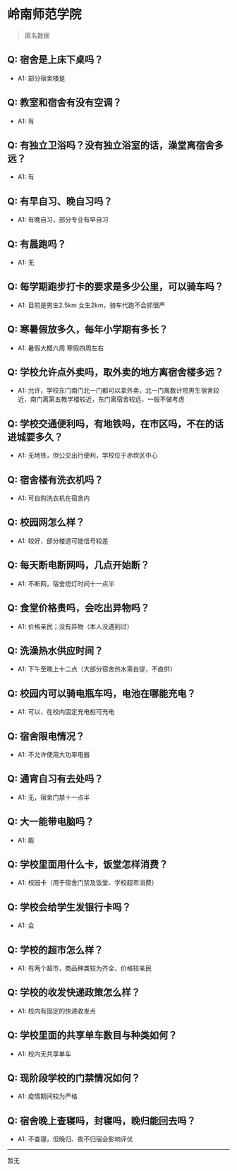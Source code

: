 # 岭南师范学院

> 匿名数据

## Q: 宿舍是上床下桌吗？

- A1: 部分宿舍楼是

## Q: 教室和宿舍有没有空调？

- A1: 有

## Q: 有独立卫浴吗？没有独立浴室的话，澡堂离宿舍多远？

- A1: 有

## Q: 有早自习、晚自习吗？

- A1: 有晚自习，部分专业有早自习

## Q: 有晨跑吗？

- A1: 无

## Q: 每学期跑步打卡的要求是多少公里，可以骑车吗？

- A1: 目前是男生2.5km 女生2km，骑车代跑不会抓很严

## Q: 寒暑假放多久，每年小学期有多长？

- A1: 暑假大概六周 寒假四周左右

## Q: 学校允许点外卖吗，取外卖的地方离宿舍楼多远？

- A1: 允许，学校东门南门北一门都可以拿外卖，北一门离数计院男生宿舍较近，南门离第五教学楼较近，东门离宿舍较远，一般不做考虑

## Q: 学校交通便利吗，有地铁吗，在市区吗，不在的话进城要多久？

- A1: 无地铁，但公交出行便利，学校位于赤坎区中心

## Q: 宿舍楼有洗衣机吗？

- A1: 可自购洗衣机在宿舍内

## Q: 校园网怎么样？

- A1: 较好，部分楼道可能信号较差

## Q: 每天断电断网吗，几点开始断？

- A1: 不断网，宿舍熄灯时间十一点半

## Q: 食堂价格贵吗，会吃出异物吗？

- A1: 价格亲民；没有异物（本人没遇到过）

## Q: 洗澡热水供应时间？

- A1: 下午至晚上十二点（大部分宿舍热水需自提，不直供）

## Q: 校园内可以骑电瓶车吗，电池在哪能充电？

- A1: 可以，在校内固定充电桩可充电

## Q: 宿舍限电情况？

- A1: 不允许使用大功率电器

## Q: 通宵自习有去处吗？

- A1: 无，宿舍门禁十一点半

## Q: 大一能带电脑吗？

- A1: 能

## Q: 学校里面用什么卡，饭堂怎样消费？

- A1: 校园卡（用于宿舍门禁及饭堂、学校超市消费）

## Q: 学校会给学生发银行卡吗？

- A1: 会

## Q: 学校的超市怎么样？

- A1: 有两个超市，商品种类较为齐全，价格较亲民

## Q: 学校的收发快递政策怎么样？

- A1: 校内有固定的快递收发点

## Q: 学校里面的共享单车数目与种类如何？

- A1: 校内无共享单车

## Q: 现阶段学校的门禁情况如何？

- A1: 疫情期间较为严格

## Q: 宿舍晚上查寝吗，封寝吗，晚归能回去吗？

- A1: 不查寝，但晚归、夜不归宿会影响评优

***

暂无